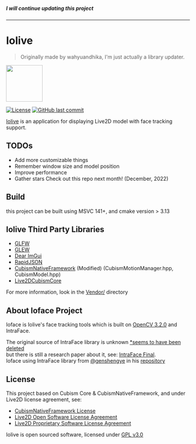 ##### I will continue updating this project
<hr>

# Iolive

> Originally made by wahyuandhika, I'm just actually a library updater.

<img src="https://i.imgur.com/gTPARWp.png" width="100" height="100"/>

[![License](https://img.shields.io/github/license/Rabbit0w0/Iolive)](https://github.com/Rabbit0w0/Iolive/blob/main/LICENSE)
[![GitHub last commit](https://img.shields.io/github/last-commit/Rabbit0w0/Iolive.svg)](https://github.com/Rabbit0w0/Iolive/commits/main)

[Iolive](https://github.com/Rabbit0w0/Iolive) is an application for displaying Live2D model with face tracking support.

## TODOs
- Add more customizable things
- Remember window size and model position
- Improve performance
- Gather stars
Check out this repo next month! (December, 2022)

## Build
this project can be built using MSVC 141+, and cmake version > 3.13

## Iolive Third Party Libraries
* [GLFW](https://github.com/glfw/glfw)
* [GLEW](http://glew.sourceforge.net/)
* [Dear ImGui](https://github.com/ocornut/imgui/)
* [RapidJSON](https://github.com/Tencent/rapidjson/)
* [CubismNativeFramework](https://github.com/Live2D/CubismNativeFramework) (Modified) (CubismMotionManager.hpp, CubismModel.hpp)
* [Live2DCubismCore](https://www.live2d.com/en/download/cubism-sdk/download-native/)<br/>

For more information, look in the [Vendor/](https://github.com/Rabbit0w0/Iolive/tree/main/Iolive/Vendor) directory

## About Ioface Project
Ioface is Iolive's face tracking tools which is built on [OpenCV 3.2.0](https://github.com/opencv/opencv/tree/3.2.0) and IntraFace.

The original source of IntraFace library is unknown [*seems to have been deleted](http://www.humansensing.cs.cmu.edu/intraface)<br/>
but there is still a research paper about it, see: [IntraFace Final](https://www.researchgate.net/publication/280298368_IntraFace).<br/>
Ioface using IntraFace library from [@genshengye](https://github.com/genshengye) in his [repository](https://github.com/genshengye/IntraFace/)

## License
This project based on Cubism Core & CubismNativeFramework, and under Live2D license agreement, see:
* [CubismNativeFramework License](https://github.com/Live2D/CubismNativeFramework/blob/develop/LICENSE.md)
* [Live2D Open Software License Agreement](https://www.live2d.com/eula/live2d-open-software-license-agreement_en.html)
* [Live2D Proprietary Software License Agreement](https://www.live2d.com/eula/live2d-proprietary-software-license-agreement_en.html)

Iolive is open sourced software, licensed under [GPL v3.0](https://github.com/Rabbit0w0/Iolive/blob/main/LICENSE)
